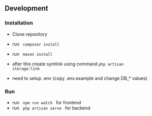 ## Development


### Installation
- Clone repository
- run <code> composer install </code>
- run <code> maven install </code>

- after this create symlink using command 
<code>php artisan storage:link </code>

- need to setup .env (copy .env.example and change DB_* values)

### Run
- run <code> npm run watch </code> for frontend
- run <code> php artisan serve </code> for backend



